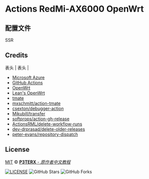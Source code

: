 
# Actions RedMi-AX6000 OpenWrt


## 配置文件

SSR

## Credits
表头 | 表头 |
- [Microsoft Azure](https://azure.microsoft.com) 
- [GitHub Actions](https://github.com/features/actions)
- [OpenWrt](https://github.com/openwrt/openwrt)                                    
- [Lean's OpenWrt](https://github.com/coolsnowwolf/lede)
- [tmate](https://github.com/tmate-io/tmate)
- [mxschmitt/action-tmate](https://github.com/mxschmitt/action-tmate)
- [csexton/debugger-action](https://github.com/csexton/debugger-action)
- [Mikubill/transfer](https://github.com/Mikubill/transfer)
- [softprops/action-gh-release](https://github.com/softprops/action-gh-release)
- [ActionsRML/delete-workflow-runs](https://github.com/ActionsRML/delete-workflow-runs)
- [dev-drprasad/delete-older-releases](https://github.com/dev-drprasad/delete-older-releases)
- [peter-evans/repository-dispatch](https://github.com/peter-evans/repository-dispatch)

## License

[MIT](https://github.com/XIMI518/OpenWrt-AX6000-firmware/blob/main/LICENSE) © [**P3TERX** - *原作者中文教程*](https://p3terx.com/archives/build-openwrt-with-github-actions.html)

[![LICENSE](https://img.shields.io/github/license/mashape/apistatus.svg?style=flat-square&label=LICENSE)](https://github.com/XIMI518/OpenWrt-AX6000-firmware/blob/main/LICENSE)
![GitHub Stars](https://img.shields.io/github/stars/P3TERX/Actions-OpenWrt.svg?style=flat-square&label=Stars&logo=github)
![GitHub Forks](https://img.shields.io/github/forks/P3TERX/Actions-OpenWrt.svg?style=flat-square&label=Forks&logo=github)
